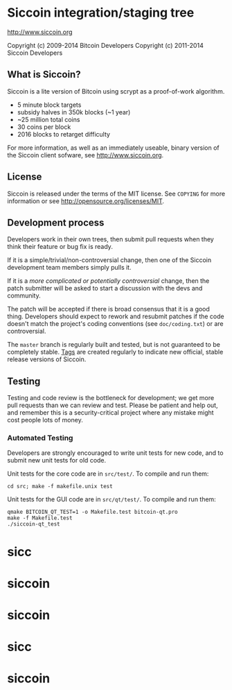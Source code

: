 Siccoin integration/staging tree
================================

http://www.siccoin.org

Copyright (c) 2009-2014 Bitcoin Developers
Copyright (c) 2011-2014 Siccoin Developers

What is Siccoin?
----------------

Siccoin is a lite version of Bitcoin using scrypt as a proof-of-work algorithm.
 - 5 minute block targets
 - subsidy halves in 350k blocks (~1 year)
 - ~25 million total coins
 - 30 coins per block
 - 2016 blocks to retarget difficulty

For more information, as well as an immediately useable, binary version of
the Siccoin client sofware, see http://www.siccoin.org.

License
-------

Siccoin is released under the terms of the MIT license. See `COPYING` for more
information or see http://opensource.org/licenses/MIT.

Development process
-------------------

Developers work in their own trees, then submit pull requests when they think
their feature or bug fix is ready.

If it is a simple/trivial/non-controversial change, then one of the Siccoin
development team members simply pulls it.

If it is a *more complicated or potentially controversial* change, then the patch
submitter will be asked to start a discussion with the devs and community.

The patch will be accepted if there is broad consensus that it is a good thing.
Developers should expect to rework and resubmit patches if the code doesn't
match the project's coding conventions (see `doc/coding.txt`) or are
controversial.

The `master` branch is regularly built and tested, but is not guaranteed to be
completely stable. [Tags](https://github.com/siccoin-project/siccoin/tags) are created
regularly to indicate new official, stable release versions of Siccoin.

Testing
-------

Testing and code review is the bottleneck for development; we get more pull
requests than we can review and test. Please be patient and help out, and
remember this is a security-critical project where any mistake might cost people
lots of money.

### Automated Testing

Developers are strongly encouraged to write unit tests for new code, and to
submit new unit tests for old code.

Unit tests for the core code are in `src/test/`. To compile and run them:

    cd src; make -f makefile.unix test

Unit tests for the GUI code are in `src/qt/test/`. To compile and run them:

    qmake BITCOIN_QT_TEST=1 -o Makefile.test bitcoin-qt.pro
    make -f Makefile.test
    ./siccoin-qt_test

# sicc
# siccoin
# siccoin
# sicc
# siccoin
